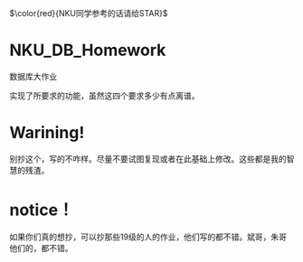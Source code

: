 $\color{red}{NKU同学参考的话请给STAR}$
# NKU_DB_Homework
数据库大作业

实现了所要求的功能，虽然这四个要求多少有点离谱。

# Warining!
别抄这个，写的不咋样。尽量不要试图复现或者在此基础上修改。这些都是我的智慧的残渣。

# notice！
如果你们真的想抄，可以抄那些19级的人的作业，他们写的都不错。斌哥，朱哥他们的，都不错。
